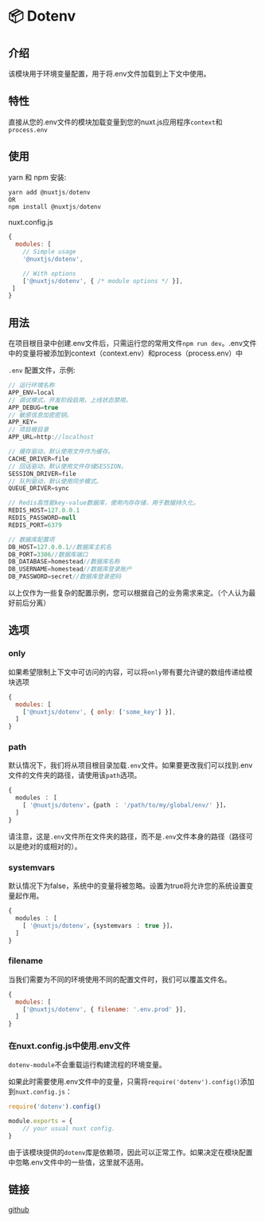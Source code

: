 # 📦 Dotenv

## 介绍

该模块用于环境变量配置，用于将.env文件加载到上下文中使用。

## 特性

直接从您的.env文件的模块加载变量到您的nuxt.js应用程序`context`和`process.env`

## 使用

yarn 和 npm 安装:

```js
yarn add @nuxtjs/dotenv
OR
npm install @nuxtjs/dotenv
```

nuxt.config.js

```js
{
  modules: [
    // Simple usage
    '@nuxtjs/dotenv',

    // With options
    ['@nuxtjs/dotenv', { /* module options */ }],
 ]
}
```

## 用法

在项目根目录中创建.env文件后，只需运行您的常用文件`npm run dev`。.env文件中的变量将被添加到context（context.env）和process（process.env）中

`.env` 配置文件，示例:

```js
// 运行环境名称
APP_ENV=local
// 调试模式，开发阶段启用，上线状态禁用。
APP_DEBUG=true
// 敏感信息加密密钥。
APP_KEY=
// 项目根目录
APP_URL=http://localhost

// 缓存驱动，默认使用文件作为缓存。
CACHE_DRIVER=file
// 回话驱动，默认使用文件存储SESSION。
SESSION_DRIVER=file
// 队列驱动，默认使用同步模式。
QUEUE_DRIVER=sync

// Redis高性能key-value数据库，使用内存存储，用于数据持久化。
REDIS_HOST=127.0.0.1
REDIS_PASSWORD=null
REDIS_PORT=6379

// 数据库配置项
DB_HOST=127.0.0.1//数据库主机名
DB_PORT=3306//数据库端口
DB_DATABASE=homestead//数据库名称
DB_USERNAME=homestead//数据库登录账户
DB_PASSWORD=secret//数据库登录密码
```

以上仅作为一些复杂的配置示例，您可以根据自己的业务需求来定。（个人认为最好前后分离）

## 选项

### only

如果希望限制上下文中可访问的内容，可以将`only`带有要允许键的数组传递给模块选项

```js
{
  modules: [
    ['@nuxtjs/dotenv', { only: ['some_key'] }],
  ]
}
```

### path

默认情况下，我们将从项目根目录加载`.env`文件。如果要更改我们可以找到.env文件的文件夹的路径，请使用该`path`选项。

```js
{ 
  modules ： [ 
    [ '@nuxtjs/dotenv'，{path ： '/path/to/my/global/env/' }]，
  ] 
}
```

请注意，这是`.env`文件所在文件夹的路径，而不是`.env`文件本身的路径（路径可以是绝对的或相对的）。

### systemvars

默认情况下为false，系统中的变量将被忽略。设置为true将允许您的系统设置变量起作用。

```js
{ 
  modules ： [ 
    [ '@nuxtjs/dotenv'，{systemvars ： true }]，
  ] 
}
```

### filename

当我们需要为不同的环境使用不同的配置文件时，我们可以覆盖文件名。

```js
{
  modules: [
    ['@nuxtjs/dotenv', { filename: '.env.prod' }],
  ]
}
```

### 在nuxt.config.js中使用.env文件

`dotenv-module`不会重载运行构建流程的环境变量。

如果此时需要使用.env文件中的变量，只需将`require('dotenv').config()`添加到`nuxt.config.js`：

```js
require('dotenv').config()

module.exports = {
    // your usual nuxt config.
}
```
由于该模块提供的`dotenv`库是依赖项，因此可以正常工作。如果决定在模块配置中忽略.env文件中的一些值，这里就不适用。

## 链接

[github](https://github.com/nuxt-community/dotenv-module)
